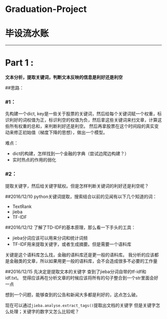 # Graduation-Project
# 毕设流水账

---

# Part 1 :
**文本分析，提取关键词，判断文本反映的信息是利好还是利空**

##思路：
### \#1：
先构建一个dict, key是一些关于股票的关键词，然后给每个关键词赋一个权重，标识利好的词权值为正，标识利空的权值为负，然后拿这些关键词来扫文章，计算这些所有权重的总和，来判断利好还是利空。
然后再拿股票在这个时间段的真实变动来修正初始值（梯度下降的思想），做出一个模型。

难点：

 * dict的构建，怎样找到一个金融的字典（尝试边爬边构建？）
 * 实时热点的作用的弱化
### \#2：
提取关键字，然后给关键字赋权。但是怎样判断关键词的利好还是利空呢？

##2016/12/10
python关键词提取，搜索结合以前的见闻有以下几个知道的词：

* TextRank
* jieba
* TF-IDF

##2016/12/12
了解了TD-IDF的基本原理，那么看一下手头的工具：

* jieba分词应该可以用来分词和统计词频
* TF-IDF用来提取关键字，或者生成摘要。但是需要一个语料库

关键是这个语料库怎么找，金融的语料库还是更一般的语料库。
我分析的应该都是金融类的文章，所以如果用更一般的语料库，会不会造成很多不必要的工作量

##2016/12/15
先决定是提取文本的关键字
查到了jieba分词自带的tf-idf和idf.txt。
觉得应该再在分析文章的时候应该将所有的句子整合到一个str里面会好一点

想到一个问题，能够查到的公告和新闻大多都是利好的，这点怎么破。

现在可以通过```jieba.analyse.extract_tags()```提取出文档的关键字
但是关键字怎么处理；关键字的数字又怎么比较呢？


